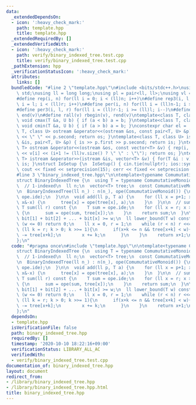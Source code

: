 ```yaml
---
data:
  _extendedDependsOn:
  - icon: ':heavy_check_mark:'
    path: template.hpp
    title: template.hpp
  _extendedRequiredBy: []
  _extendedVerifiedWith:
  - icon: ':heavy_check_mark:'
    path: verify/binary_indexed_tree.test.cpp
    title: verify/binary_indexed_tree.test.cpp
  _pathExtension: hpp
  _verificationStatusIcon: ':heavy_check_mark:'
  attributes:
    links: []
  bundledCode: "#line 2 \"template.hpp\"\n#include <bits/stdc++.h>\nusing namespace\
    \ std;\nusing ll = long long;\nusing pl = pair<ll, ll>;\nusing vl = vector<ll>;\n\
    #define rep(i, n) for(ll i = 0; i < (ll)n; i++)\n#define rep3(i, l, r) for(ll\
    \ i = l; i < (ll)r; i++)\n#define per(i, n) for(ll i = (ll)n-1; i >= 0; i--)\n\
    #define per3(i, l, r) for(ll i = (ll)r-1; i >= (ll)l; i--)\n#define all(v) begin(v),\
    \ end(v)\n#define rall(v) rbegin(v), rend(v)\ntemplate<class T, class U> inline\
    \ void cmax(T &a, U b) { if (a < b) a = b; }\ntemplate<class T, class U> inline\
    \ void cmin(T &a, U b) { if (a > b) a = b; }\nconstexpr char el = '\\n';\ntemplate<class\
    \ T, class U> ostream &operator<<(ostream &os, const pair<T, U> &p) { os << p.first\
    \ << \" \" << p.second; return os; }\ntemplate<class T, class U> istream &operator>>(istream\
    \ &is, pair<T, U> &p) { is >> p.first >> p.second; return is; }\ntemplate<class\
    \ T> ostream &operator<<(ostream &os, const vector<T> &v) { rep(i, v.size()) os\
    \ << v[i] << (i+1 != (ll)v.size() ? \" \" : \"\"); return os; }\ntemplate<class\
    \ T> istream &operator>>(istream &is, vector<T> &v) { for(T &i : v) is >> i; return\
    \ is; }\nstruct IoSetup {\n  IoSetup() { cin.tie(nullptr); ios::sync_with_stdio(false);\
    \ cout << fixed << setprecision(15); cerr << fixed << setprecision(15); }\n} io_setup;\n\
    #line 3 \"binary_indexed_tree.hpp\"\n\ntemplate<typename ComumutativeMonoid>\n\
    struct BinaryIndexedTree {\n  using T = typename ComumutativeMonoid::value_type;\n\
    \  // 1-indexed\n  ll n;\n  vector<T> tree;\n  const ComumutativeMonoid ope;\n\
    \n  BinaryIndexedTree(ll n_) : n(n_), ope(ComumutativeMonoid()) {\n    tree.assign(n+1,\
    \ ope.ide);\n  }\n\n  void add(ll p, T a) {\n    for (ll x = p+1; x <= n; x +=\
    \ x&-x) {\n      tree[x] = ope(tree[x], a);\n    }\n  }\n\n  // sum [0, r)\n \
    \ T sum(ll r) const {\n    T sum = ope.ide;\n    for (ll x = r; x > 0; x -= x&-x)\
    \ {\n      sum = ope(sum, tree[x]);\n    }\n    return sum;\n  }\n\n  /*\n  //\
    \ bit[1] + bit[2] + ... + bit[x] >= w;\n  ll lower_bound(T w) const {\n    if\
    \ (w <= 0) return 0;\n    ll x = 0, r = 1;\n    while (r < n) r <<= 1;\n    for\
    \ (ll k = r; k > 0; k >>= 1){\n      if(x+k <= n && tree[x+k] < w){\n        w\
    \ -= tree[x+k];\n        x += k;\n      }\n    }\n    return x+1;\n  }\n  */\n\
    };\n"
  code: "#pragma once\n#include \"template.hpp\"\n\ntemplate<typename ComumutativeMonoid>\n\
    struct BinaryIndexedTree {\n  using T = typename ComumutativeMonoid::value_type;\n\
    \  // 1-indexed\n  ll n;\n  vector<T> tree;\n  const ComumutativeMonoid ope;\n\
    \n  BinaryIndexedTree(ll n_) : n(n_), ope(ComumutativeMonoid()) {\n    tree.assign(n+1,\
    \ ope.ide);\n  }\n\n  void add(ll p, T a) {\n    for (ll x = p+1; x <= n; x +=\
    \ x&-x) {\n      tree[x] = ope(tree[x], a);\n    }\n  }\n\n  // sum [0, r)\n \
    \ T sum(ll r) const {\n    T sum = ope.ide;\n    for (ll x = r; x > 0; x -= x&-x)\
    \ {\n      sum = ope(sum, tree[x]);\n    }\n    return sum;\n  }\n\n  /*\n  //\
    \ bit[1] + bit[2] + ... + bit[x] >= w;\n  ll lower_bound(T w) const {\n    if\
    \ (w <= 0) return 0;\n    ll x = 0, r = 1;\n    while (r < n) r <<= 1;\n    for\
    \ (ll k = r; k > 0; k >>= 1){\n      if(x+k <= n && tree[x+k] < w){\n        w\
    \ -= tree[x+k];\n        x += k;\n      }\n    }\n    return x+1;\n  }\n  */\n\
    };\n"
  dependsOn:
  - template.hpp
  isVerificationFile: false
  path: binary_indexed_tree.hpp
  requiredBy: []
  timestamp: '2020-10-10 18:22:16+09:00'
  verificationStatus: LIBRARY_ALL_AC
  verifiedWith:
  - verify/binary_indexed_tree.test.cpp
documentation_of: binary_indexed_tree.hpp
layout: document
redirect_from:
- /library/binary_indexed_tree.hpp
- /library/binary_indexed_tree.hpp.html
title: binary_indexed_tree.hpp
---
```

